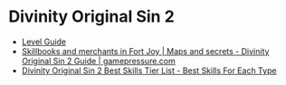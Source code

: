 # Divinity Original Sin 2

- [Level Guide](https://steamcommunity.com/sharedfiles/filedetails/?id=1139237003)
- [Skillbooks and merchants in Fort Joy | Maps and secrets - Divinity Original Sin 2 Guide | gamepressure.com](https://guides.gamepressure.com/originalsinII/guide.asp?ID=41501)
- [Divinity Original Sin 2 Best Skills Tier List - Best Skills For Each Type](https://rankedboost.com/divinity-original-sin-2/best-skills-tier-list/)
